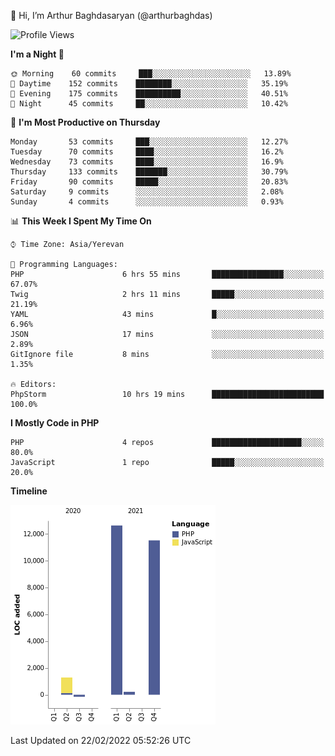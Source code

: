 👋 Hi, I’m Arthur Baghdasaryan (@arthurbaghdas)


<!--START_SECTION:waka-->
![Profile Views](http://img.shields.io/badge/Profile%20Views-0-blue)

**I'm a Night 🦉** 

```text
🌞 Morning    60 commits     ███░░░░░░░░░░░░░░░░░░░░░░   13.89% 
🌆 Daytime    152 commits    ████████░░░░░░░░░░░░░░░░░   35.19% 
🌃 Evening    175 commits    ██████████░░░░░░░░░░░░░░░   40.51% 
🌙 Night      45 commits     ██░░░░░░░░░░░░░░░░░░░░░░░   10.42%

```
📅 **I'm Most Productive on Thursday** 

```text
Monday       53 commits     ███░░░░░░░░░░░░░░░░░░░░░░   12.27% 
Tuesday      70 commits     ████░░░░░░░░░░░░░░░░░░░░░   16.2% 
Wednesday    73 commits     ████░░░░░░░░░░░░░░░░░░░░░   16.9% 
Thursday     133 commits    ███████░░░░░░░░░░░░░░░░░░   30.79% 
Friday       90 commits     █████░░░░░░░░░░░░░░░░░░░░   20.83% 
Saturday     9 commits      ░░░░░░░░░░░░░░░░░░░░░░░░░   2.08% 
Sunday       4 commits      ░░░░░░░░░░░░░░░░░░░░░░░░░   0.93%

```


📊 **This Week I Spent My Time On** 

```text
⌚︎ Time Zone: Asia/Yerevan

💬 Programming Languages: 
PHP                      6 hrs 55 mins       ████████████████░░░░░░░░░   67.07% 
Twig                     2 hrs 11 mins       █████░░░░░░░░░░░░░░░░░░░░   21.19% 
YAML                     43 mins             █░░░░░░░░░░░░░░░░░░░░░░░░   6.96% 
JSON                     17 mins             ░░░░░░░░░░░░░░░░░░░░░░░░░   2.89% 
GitIgnore file           8 mins              ░░░░░░░░░░░░░░░░░░░░░░░░░   1.35%

🔥 Editors: 
PhpStorm                 10 hrs 19 mins      █████████████████████████   100.0%

```

**I Mostly Code in PHP** 

```text
PHP                      4 repos             ████████████████████░░░░░   80.0% 
JavaScript               1 repo              █████░░░░░░░░░░░░░░░░░░░░   20.0%

```


**Timeline**

![Chart not found](https://raw.githubusercontent.com/arthurbaghdas/arthurbaghdas/main/charts/bar_graph.png) 


 Last Updated on 22/02/2022 05:52:26 UTC
<!--END_SECTION:waka-->
